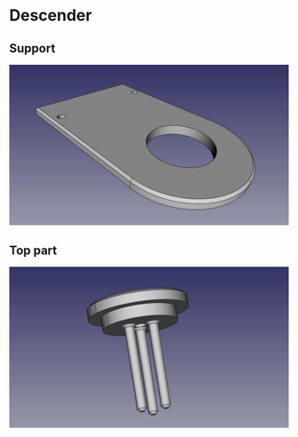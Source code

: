 # Descender

## Support

![descender_support.jpg](descender_support.jpg)


## Top part

![descender_top.jpg](descender_top.jpg)


